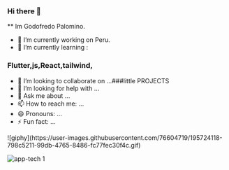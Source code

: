 ### Hi there 👋

** Im Godofredo Palomino.

 
- 🔭 I’m currently working on Peru.
- 🌱 I’m currently learning :
### Flutter,js,React,tailwind,
- 👯 I’m looking to collaborate on ...###little PROJECTS
- 🤔 I’m looking for help with ...
- 💬 Ask me about ...
- 📫 How to reach me: ...
- 😄 Pronouns: ...
- ⚡ Fun fact: ...
<div> 
![giphy](https://user-images.githubusercontent.com/76604719/195724118-798c5211-99db-4765-8486-fc77fec30f4c.gif)

 
 <div/>


![app-tech 1](https://user-images.githubusercontent.com/76604719/195723702-94dbda3a-d391-426b-b880-702838c58d29.gif)

